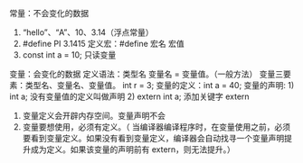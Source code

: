 常量：不会变化的数据
1. “hello”、“A”、10、3.14（浮点常量）
2. #define PI 3.1415 定义宏：#define 宏名 宏值
3. const int a = 10;  只读变量

变量：会变化的数据
    定义语法：类型名 变量名 = 变量值。（一般方法）
    变量三要素：类型名、变量名、变量值。 int r = 3; 
    变量的定义：int a = 40;
    变量的声明: 
        1) int a;  没有变量值的定义叫做声明
        2) extern int a;  添加关键字 extern
1. 变量定义会开辟内存空间。变量声明不会
2. 变量要想使用，必须有定义。（ 当编译器编译程序时，在变量使用之前，必须要看到变量定义。如果没有看到变量定义，编译器会自动找寻一个变量声明提升成为定义。如果该变量的声明前有 extern，则无法提升。）